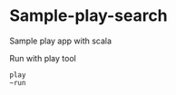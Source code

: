 Sample-play-search
==================

Sample play app with scala

Run with play tool

```
play
~run
```
